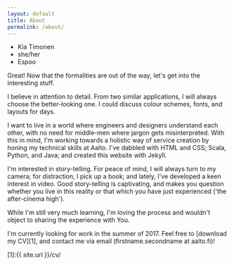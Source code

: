 ```yaml
---
layout: default
title: About
permalink: /about/
---
```


* Kia Timonen
* she/her
* Espoo

Great! Now that the formalities are out of the way, let's get into the interesting stuff.

I believe in attention to detail. From two similar applications, I will always choose the better-looking one. I could discuss colour schemes, fonts, and layouts for days.

I want to live in a world where engineers and designers understand each other, with no need for middle-men where jargon gets misinterpreted. With this in mind, I'm working towards a holistic way of service creation by honing my technical skills at Aalto.  I've dabbled with HTML and CSS; Scala, Python, and Java; and created this website with Jekyll. 

I'm interested in story-telling. For peace of mind, I will always turn to my camera; for distraction, I pick up a book; and lately, I've developed a keen interest in video. Good story-telling is captivating, and makes you question whether you live in this reality or that which you have just experienced ('the after-cinema high').

While I'm still very much learning, I'm loving the process and wouldn't object to sharing the experience with You.

I'm currently looking for work in the summer of 2017. Feel free to [download my CV][1], and contact me via email (firstname.secondname at aalto.fi)!

[1]:{{ site.url }}/cv/